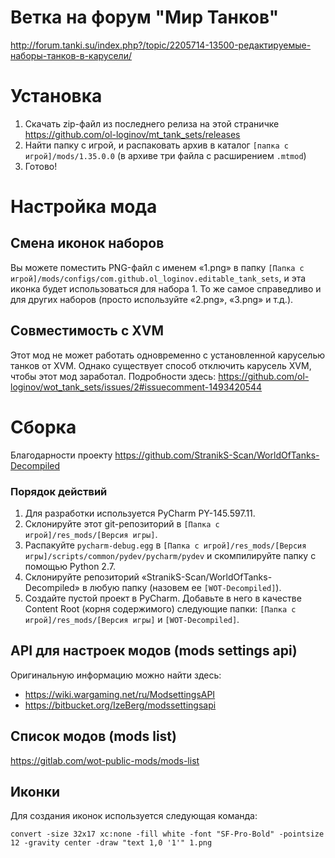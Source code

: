 # Ветка на форум "Мир Танков"

http://forum.tanki.su/index.php?/topic/2205714-13500-редактируемые-наборы-танков-в-карусели/

# Установка

1. Скачать zip-файл из последнего релиза на этой страничке https://github.com/ol-loginov/mt_tank_sets/releases
2. Найти папку с игрой, и распаковать архив в каталог `[папка с игрой]/mods/1.35.0.0` (в архиве три файла с расширением `.mtmod`)
3. Готово!


# Настройка мода

## Смена иконок наборов

Вы можете поместить PNG-файл с именем «1.png» в папку `[Папка с игрой]/mods/configs/com.github.ol_loginov.editable_tank_sets`, и эта иконка будет использоваться для набора 1.
То же самое справедливо и для других наборов (просто используйте «2.png», «3.png» и т.д.).

## Совместимость с XVM

Этот мод не может работать одновременно с установленной каруселью танков от XVM. Однако существует способ отключить карусель XVM, чтобы этот мод заработал.
Подробности здесь: https://github.com/ol-loginov/wot_tank_sets/issues/2#issuecomment-1493420544

# Сборка

Благодарности проекту https://github.com/StranikS-Scan/WorldOfTanks-Decompiled

### Порядок действий

1)  Для разработки используется PyCharm PY-145.597.11.
2)  Склонируйте этот git-репозиторий в `[Папка с игрой]/res_mods/[Версия игры]`.
3)  Распакуйте `pycharm-debug.egg` в `[Папка с игрой]/res_mods/[Версия игры]/scripts/common/pydev/pycharm/pydev` и скомпилируйте папку с помощью Python 2.7.
4)  Склонируйте репозиторий «StranikS-Scan/WorldOfTanks-Decompiled» в любую папку (назовем ее `[WOT-Decompiled]`).
5)  Создайте пустой проект в PyCharm. Добавьте в него в качестве Content Root (корня содержимого) следующие папки: `[Папка с игрой]/res_mods/[Версия игры]` и `[WOT-Decompiled]`.

## API для настроек модов (mods settings api)

Оригинальную информацию можно найти здесь:
*   https://wiki.wargaming.net/ru/ModsettingsAPI
*   https://bitbucket.org/IzeBerg/modssettingsapi

## Список модов (mods list)

https://gitlab.com/wot-public-mods/mods-list

## Иконки

Для создания иконок используется следующая команда:

```shell
convert -size 32x17 xc:none -fill white -font "SF-Pro-Bold" -pointsize 12 -gravity center -draw "text 1,0 '1'" 1.png
```
